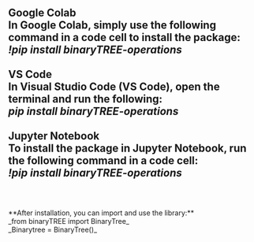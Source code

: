 **Google Colab <br>
In Google Colab, simply use the following command in a code cell to install the package:** <br>
_!pip install binaryTREE-operations_ <br>
<br>
**VS Code <br>
In Visual Studio Code (VS Code), open the terminal and run the following:** <br>
_pip install binaryTREE-operations_ <br>
<br>
**Jupyter Notebook <br>
To install the package in Jupyter Notebook, run the following command in a code cell:** <br>
_!pip install binaryTREE-operations_ <br>
<br>
---------------------------------------------------------------------------------------------
<br>
**After installation, you can import and use the library:** <br>
_from binaryTREE import BinaryTree_ <br>
_Binarytree = BinaryTree()_ <br>

